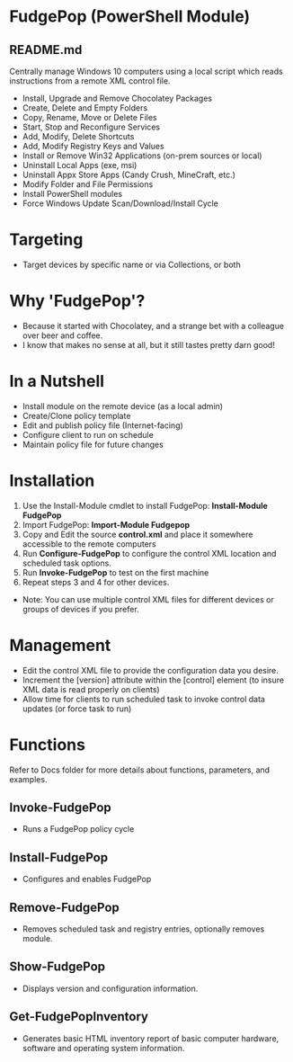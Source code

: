 # FudgePop (PowerShell Module)
## README.md

Centrally manage Windows 10 computers using a local script which reads instructions from a remote XML control file.

  * Install, Upgrade and Remove Chocolatey Packages
  * Create, Delete and Empty Folders
  * Copy, Rename, Move or Delete Files
  * Start, Stop and Reconfigure Services
  * Add, Modify, Delete Shortcuts
  * Add, Modify Registry Keys and Values
  * Install or Remove Win32 Applications (on-prem sources or local)
  * Uninstall Local Apps (exe, msi)
  * Uninstall Appx Store Apps (Candy Crush, MineCraft, etc.)
  * Modify Folder and File Permissions
  * Install PowerShell modules
  * Force Windows Update Scan/Download/Install Cycle

# Targeting

  * Target devices by specific name or via Collections, or both

# Why 'FudgePop'?

  * Because it started with Chocolatey, and a strange bet with a colleague over beer and coffee.
  * I know that makes no sense at all, but it still tastes pretty darn good!
# In a Nutshell

  * Install module on the remote device (as a local admin)
  * Create/Clone policy template
  * Edit and publish policy file (Internet-facing)
  * Configure client to run on schedule
  * Maintain policy file for future changes
  
# Installation

  1. Use the Install-Module cmdlet to install FudgePop: **Install-Module FudgePop**
  2. Import FudgePop: **Import-Module Fudgepop**
  3. Copy and Edit the source **control.xml** and place it somewhere accessible to the remote computers
  4. Run **Configure-FudgePop** to configure the control XML location and scheduled task options.
  5. Run **Invoke-FudgePop** to test on the first machine
  6. Repeat steps 3 and 4 for other devices.
  
  * Note: You can use multiple control XML files for different devices or groups of devices if you prefer.

# Management

  * Edit the control XML file to provide the configuration data you desire.
  * Increment the [version] attribute within the [control] element (to insure XML data is read properly on clients)
  * Allow time for clients to run scheduled task to invoke control data updates (or force task to run)
  
# Functions

Refer to Docs folder for more details about functions, parameters, and examples.

## Invoke-FudgePop

  * Runs a FudgePop policy cycle

## Install-FudgePop

  * Configures and enables FudgePop

## Remove-FudgePop

  * Removes scheduled task and registry entries, optionally removes module.

## Show-FudgePop

  * Displays version and configuration information.

## Get-FudgePopInventory

  * Generates basic HTML inventory report of basic computer hardware, software and operating system information.

